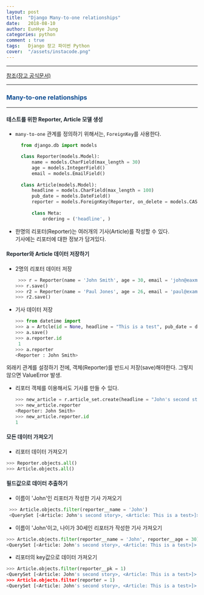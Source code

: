 ```yaml
---
layout: post
title:  "Django Many-to-one relationships"
date:   2018-08-10
author: EunHye Jung
categories: python
comment : true
tags:	Django 장고 파이썬 Python
cover:  "/assets/instacode.png"
---   
```

    
      
- - -      
   
[참조(장고 공식문서)](https://docs.djangoproject.com/ko/2.1/topics/db/examples/many_to_one/)   

- - -    
  
  
###  <font color = "#0E4D92"> Many-to-one relationships</font>    
  
_ _ _   
  
   
#### <font color="#212930"> 테스트를 위한 Reporter, Article 모델 생성  </font>     
  
* `many-to-one` 관계를 정의하기 위해서는, `ForeignKey`를 사용한다.   
    
  ```python   
    from django.db import models  

    class Reporter(models.Model):
        name = models.CharField(max_length = 30)
        age = models.IntegerField()
        email = models.EmailField()
    
    class Article(models.Model):
        headline = models.CharField(max_length = 100)
        pub_date = models.DateField()
        reporter = models.ForeignKey(Reporter, on_delete = models.CASCADE)
    
        class Meta:
            ordering = ('headline', )
  ```   
   
* 한명의 리포터(Reporter)는 여러개의 기사(Article)를 작성할 수 있다.  
  기사에는 리포터에 대한 정보가 담겨있다.  
  
  
#### <font color="#212930"> Reporter와 Article 데이터 저장하기  </font>     
  
* 2명의 리포터 데이터 저장    
  
  ```python   
   >>> r = Reporter(name = 'John Smith', age = 30, email = 'john@eaxmple.com')   
  >>> r.save()
  >>> r2 = Reporter(name = 'Paul Jones', age = 26, email = 'paul@example.com')
  >>> r2.save()
  ```   
   
   
*  기사 데이터 저장    
      
   ```python    
   >>> from datetime import
   >>> a = Artcle(id = None, headline = "This is a test", pub_date = date(2018, 7, 27, reporter = r))  # 외래키로 'John Smith' 리포터를 지정함  
   >>> a.save()
   >>> a.reporter.id
    1
   >>> a.reporter
   <Reporter : John Smith>
   ```   
  
  외래키 관계를 설정하기 전에, 객체(Reporter)를 반드시 저장(save)해야한다. 그렇지않으면 ValueError 발생.  
  
* 리포터 객체를 이용해서도 기사를 만들 수 있다.  
  
  ```python  
  >>> new_article = r.article_set.create(headline = "John's second storey", pub_date = date(2018, 08, 11))
  >>> new_article.reporter  
  <Reporter: John Smith>
  >>> new_article.reporter.id
  1
  ```  
  
  
#### <font color="#212930"> 모든 데이터 가져오기  </font>     
  
* 리포터 데이터 가져오기  
  
```python  
>>> Reporter.objects.all()
>>> Article.objects.all()
```  
  
  
#### <font color="#212930"> 필드값으로 데이터 추출하기  </font>     
  
  * 이름이 'John'인 리포터가 작성한 기사 가져오기  
    
  ```python  
   >>> Article.objects.filter(reporter__name = 'John')
   <QuerySet [<Article: John's second story>, <Article: This is a test>]>
  ```     
  
  
  * 이름이 'John'이고, 나이가 30세인 리포터가 작성한 기사 가져오기  
      
   ```python  
   >>> Article.objects.filter(reporter__name = 'John', reporter__age = 30)
   <QuerySet [<Article: John's second story>, <Article: This is a test>]>
   ```    
  
  * 리포터의 key값으로 데이터 가져오기  
     
   ```python  
   >>> Article.objects.filter(reporter__pk = 1)
   <QuerySet [<Article: John's second story>, <Article: This is a test>]>
   >>> Article.objects.filter(reporter = 1)
   <QuerySet [<Article: John's second story>, <Article: This is a test>]>
   ```      
  
  
  
  
